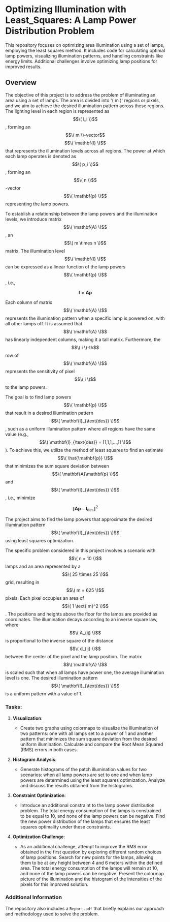 # Optimizing Illumination with Least_Squares: A Lamp Power Distribution Problem
This repository focuses on optimizing area illumination using a set of lamps, employing the least squares method. It includes code for calculating optimal lamp powers, visualizing illumination patterns, and handling constraints like energy limits. Additional challenges involve optimizing lamp positions for improved results.

## Overview

The objective of this project is to address the problem of illuminating an area using a set of lamps. The area is divided into '\( m \)' regions or pixels, and we aim to achieve the desired illumination pattern across these regions. The lighting level in each region is represented as $$\( l_i \)$$, forming an $$\( m \)-vector$$ $$\( \mathbf{l} \)$$ that represents the illumination levels across all regions. The power at which each lamp operates is denoted as $$\( p_i \)$$, forming an $$\( n \)$$-vector $$\( \mathbf{p} \)$$ representing the lamp powers.

To establish a relationship between the lamp powers and the illumination levels, we introduce matrix $$\( \mathbf{A} \)$$, an $$\( m \times n \)$$ matrix. The illumination level $$\( \mathbf{l} \)$$ can be expressed as a linear function of the lamp powers $$\( \mathbf{p} \)$$, i.e., 

$$
\mathbf{l} = \mathbf{A}\mathbf{p}
$$

Each column of matrix $$\( \mathbf{A} \)$$ represents the illumination pattern when a specific lamp is powered on, with all other lamps off. It is assumed that $$\( \mathbf{A} \)$$ has linearly independent columns, making it a tall matrix. Furthermore, the $$\( i \)-th$$ row of $$\( \mathbf{A} \)$$ represents the sensitivity of pixel $$\( i \)$$ to the lamp powers.

The goal is to find lamp powers $$\( \mathbf{p} \)$$ that result in a desired illumination pattern $$\( \mathbf{l}_{\text{des}} \)$$, such as a uniform illumination pattern where all regions have the same value (e.g., $$\( \mathbf{l}_{\text{des}} = [1,1,1,...,1] \)$$). To achieve this, we utilize the method of least squares to find an estimate $$\( \hat{\mathbf{p}} \)$$ that minimizes the sum square deviation between $$\( \mathbf{A}\mathbf{p} \)$$ and $$\( \mathbf{l}_{\text{des}} \)$$, i.e., minimize 

$$
\| \mathbf{A}\mathbf{p} - \mathbf{l}_{\text{des}} \|^2
$$

The project aims to find the lamp powers that approximate the desired illumination pattern $$\( \mathbf{l}_{\text{des}} \)$$ using least squares optimization.

The specific problem considered in this project involves a scenario with $$\( n = 10 \)$$ lamps and an area represented by a $$\( 25 \times 25 \)$$ grid, resulting in $$\( m = 625 \)$$ pixels. Each pixel occupies an area of $$\( 1 \text{ m}^2 \)$$. The positions and heights above the floor for the lamps are provided as coordinates. The illumination decays according to an inverse square law, where $$\( A_{ij} \)$$ is proportional to the inverse square of the distance $$\( d_{ij} \)$$ between the center of the pixel and the lamp position. The matrix $$\( \mathbf{A} \)$$ is scaled such that when all lamps have power one, the average illumination level is one. The desired illumination pattern $$\( \mathbf{l}_{\text{des}} \)$$ is a uniform pattern with a value of 1.

### Tasks:

1. **Visualization**:
   - Create two graphs using colormaps to visualize the illumination of two patterns: one with all lamps set to a power of 1 and another pattern that minimizes the sum square deviation from the desired uniform illumination. Calculate and compare the Root Mean Squared (RMS) errors in both cases.

2. **Histogram Analysis**:
   - Generate histograms of the patch illumination values for two scenarios: when all lamp powers are set to one and when lamp powers are determined using the least squares optimization. Analyze and discuss the results obtained from the histograms.

3. **Constraint Optimization**:
   - Introduce an additional constraint to the lamp power distribution problem. The total energy consumption of the lamps is constrained to be equal to 10, and none of the lamp powers can be negative. Find the new power distribution of the lamps that ensures the least squares optimality under these constraints.

4. **Optimization Challenge**:
   - As an additional challenge, attempt to improve the RMS error obtained in the first question by exploring different random choices of lamp positions. Search for new points for the lamps, allowing them to be at any height between 4 and 6 meters within the defined area. The total energy consumption of the lamps will remain at 10, and none of the lamp powers can be negative. Present the colormap picture of the illumination and the histogram of the intensities of the pixels for this improved solution.


### Additional Information

The repository also includes a `Report.pdf` that briefly explains our approach and methodology used to solve the problem.
